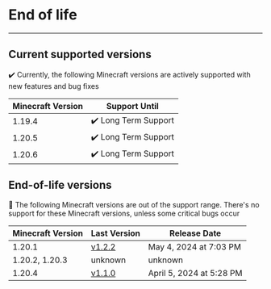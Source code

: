 # End of life

---

## Current supported versions

✔️ Currently, the following Minecraft versions are actively supported with new features and bug fixes

| Minecraft Version | Support Until        |
|-------------------|----------------------|
| 1.19.4            | ✔️ Long Term Support |
| 1.20.5            | ✔️ Long Term Support |
| 1.20.6            | ✔️ Long Term Support |

## End-of-life versions

👻 The following Minecraft versions are out of the support range.
There's no support for these Minecraft versions, unless some critical bugs occur

| Minecraft Version | Last Version                                                                     | Release Date             |
|-------------------|----------------------------------------------------------------------------------|--------------------------|
| 1.20.1            | [v1.2.2](https://modrinth.com/mod/crystalcarpetaddition/version/mc1.20.1-v1.2.2) | May 4, 2024 at 7:03 PM   |
| 1.20.2, 1.20.3    | unknown                                                                          | unknown                  |
| 1.20.4            | [v1.1.0](https://modrinth.com/mod/crystalcarpetaddition/version/mc1.20.4-v1.1.0) | April 5, 2024 at 5:28 PM |